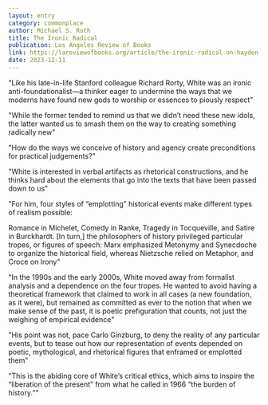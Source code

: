 ```yaml
---
layout: entry
category: commonplace
author: Michael S. Roth
title: The Ironic Radical
publication: Los Angeles Review of Books
link: https://lareviewofbooks.org/article/the-ironic-radical-on-hayden-whites-the-ethics-of-narrative/
date: 2023-12-11
---
```


"Like his late-in-life Stanford colleague Richard Rorty, White was an ironic anti-foundationalist—a thinker eager to undermine the ways that we moderns have found new gods to worship or essences to piously respect"

"While the former tended to remind us that we didn’t need these new idols, the latter wanted us to smash them on the way to creating something radically new"

"How do the ways we conceive of history and agency create preconditions for practical judgements?"

"White is interested in verbal artifacts as rhetorical constructions, and he thinks hard about the elements that go into the texts that have been passed down to us"

"For him, four styles of “emplotting” historical events make different types of realism possible:

Romance in Michelet, Comedy in Ranke, Tragedy in Tocqueville, and Satire in Burckhardt. [In turn,] the philosophers of history privileged particular tropes, or figures of speech: Marx emphasized Metonymy and Synecdoche to organize the historical field, whereas Nietzsche relied on Metaphor, and Croce on Irony"

"In the 1990s and the early 2000s, White moved away from formalist analysis and a dependence on the four tropes. He wanted to avoid having a theoretical framework that claimed to work in all cases (a new foundation, as it were), but remained as committed as ever to the notion that when we make sense of the past, it is poetic prefiguration that counts, not just the weighing of empirical evidence"

"His point was not, pace Carlo Ginzburg, to deny the reality of any particular events, but to tease out how our representation of events depended on poetic, mythological, and rhetorical figures that enframed or emplotted them"

"This is the abiding core of White’s critical ethics, which aims to inspire the “liberation of the present” from what he called in 1966 “the burden of history.”"
